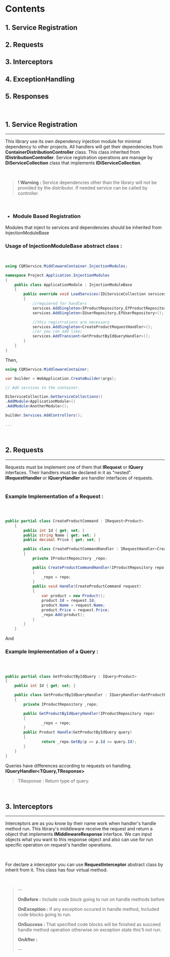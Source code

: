 # **Contents**

## 1. Service Registration

## 2. Requests

## 3. Interceptors

## 4. ExceptionHandling

## 5. Responses


<br/>

## **1. Service Registration**
---
This library use its own dependency injection module for minimal dependency to other projects. All handlers will get their dependencies from  **ContainerDistributionController** class. This class inherited from **IDistributionController**.
Service registration operations are manage by **DiServiceCollection** class that implements **IDiServiceCollection**.

<br>

>**! Warning :** Service dependencies other than the library will not be provided by the distributor. If needed service can be called by controller.

<br/>

- ### Module Based Registration
Modules that inject to services and dependencies should be inherited from InjectionModuleBase

### Usage of **InjectionModuleBase** abstract class :

<br/>

```cs
using CQRService.MiddlewareContainer.InjectionModules;

namespace Project.Application.InjectionModules
{
    public class ApplicationModule : InjectionModuleBase
    {
        public override void LoadServices(IDiServiceCollection services)
        {
            //requiered for handlers
            services.AddSingleton<IProductRepository,EfProductRepository>();
            services.AddSingleton<IUserRepository,EfUserRepository>();

            //this registrations are necessary
            services.AddSingleton<CreateProductRequestHandler>();
            //or you can add like;
            services.AddTransient<GetProductByIdQueryHandler>();
        }
    }
}

```
Then,

```cs
using CQRService.MiddlewareContainer;

var builder = WebApplication.CreateBuilder(args);

// Add services to the container.

DiServiceCollection.GetServiceCollections()
.AddModule<ApplicationModule>()
.AddModule<AnotherModule>();

builder.Services.AddControllers();

...

```
<br/>

## **2. Requests**
---
Requests must be implement one of them that **IRequest** or **IQuery** interfaces. Their handlers must be declared in it as "nested". **IRequestHandler** or **IQueryHandler** are handler interfaces of requests.<br/><br/>

### Example Implementation of a Request :

<br/>

```cs

public partial class CreateProductCommand : IRequest<Product>
    {
        public int Id { get; set; }
        public string Name { get; set; }
        public decimal Price { get; set; }

        public class CreateProductCommandHandler : IRequestHandler<CreateProductCommand>
        {
            private IProductRepository _repo;

            public CreateProductCommandHandler(IProductRepository repo)
            {
                _repo = repo;
            }
            public void Handle(CreateProductCommand request)
            {
                var product = new Product();
                product.Id = request.Id;
                product.Name = request.Name;
                product.Price = request.Price;
                _repo.Add(product);
            }
        }
    }

```
And

### Example Implementation of a Query :
<br/>

```cs

public partial class GetProductByIdQuery : IQuery<Product>
{
    public int Id { get; set; }

    public class GetProductByIdQueryHandler : IQueryHandler<GetProductByIdQuery, Product>
    {
        private IProductRepository _repo;

        public GetProductByIdQueryHandler(IProductRepository repo)
        {
                _repo = repo;
        }
        public Product Handle(GetProductByIdQuery query)
        {
                return _repo.GetBy(p => p.Id == query.Id);
        }
    }
}

```
Queries have differences according to requests on handling. **IQueryHandler<TQuery,TResponse>**

>TResponse : Return type of query.

<br/>

## **3. Interceptors**
---

Interceptors are as you know by their name work when handler's handle method run. This library's middleware receive the request and  return a object that implements **IMiddlewareResponse** interface. We can input objects what you want to this response object and also can use for run specific operation on request's handler operations.

<br/>

For declare a interceptor you can use **RequestInterceptor** abstract class by inherit from it. This class has four virtual method.

<br/>

>--
>
> **OnBefore :** Include code block going to run on handle methods before
>
> **OnException :** If any exception occured in handle method, Included code blocks going to run.
>
> **OnSuccess :** That specified code blocks will be finished as succeed handle method operation otherwise on exception state this'll not run.
>
> **OnAfter :** 
> 
>--
